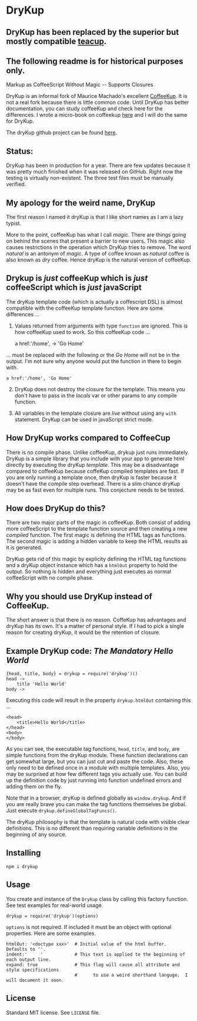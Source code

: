 # DryKup

DryKup has been replaced by the superior but mostly compatible [teacup](https://github.com/goodeggs/teacup).
---

The following readme  is for historical purposes only.
--
Markup as CoffeeScript Without Magic -- Supports Closures

DryKup is an informal fork of Maurice Machado's excellent [CoffeeKup](https://github.com/mauricemach/coffeekup).  It is not a real fork because there is little common code. Until DryKup has better documentation, you can study coffeeKup and check here for the differences.  I wrote a micro-book on coffeekup [here](https://github.com/mark-hahn/coffeekup-intro) and I will do the same for DryKup.

The dryKup github project can be found [here](https://github.com/mark-hahn/drykup).

## Status:

DryKup has been in production for a year.  There are few updates because it was pretty much finished when it was released on GitHub.  Right now the testing is virtually non-existent.  The three test files must be manually verified.

## My apology for the weird name, DryKup

The first reason I named it dryKup is that I like short names as I am a lazy typist.  

More to the point, coffeeKup has what I call *magic*. There are things going on behind the scenes that present a barrier to new users.  This magic also causes restrictions in the operation which DryKup tries to remove.  The word *natural* is an antonym of *magic*.  A type of coffee known as *natural* coffee is also known as *dry* coffee. Hence dryKup is the natural version of coffeeKup.

## Drykup is *just* coffeeKup which is *just* coffeeScript which is *just* javaScript

The dryKup template code (which is actually a coffescript DSL) is almost compatible with the coffeeKup template function. Here are some differences ...
 
1) Values returned from arguments with type `function` are ignored.  This is how coffeeKup used to work.  So this coffeeKup code ...

    a href:'/home', -> 'Go Home'
    
... must be replaced with the following or the *Go Home* will not be in the output. I'm not sure why anyone would put the function in there to begin with.

	a href:'/home', 'Go Home'
 
2) DryKup does not destroy the closure for the template.  This means you don't have to pass in the *locals* var or other params to any compile function.

3) All variables in the template closure are *live* without using any `with` statement. DryKup can be used in javaScript strict mode.

## How DryKup works compared to CoffeeCup

There is no compile phase.  Unlike coffeeKup, drykup just runs immediately.  DryKup is a simple library that you include with your app to generate html directly by executing the dryKup *template*.  This may be a disadvantage compared to coffeeKup because coffeKup compiled templates are fast.  If you are only running a template once, then dryKup is faster because it doesn't have the compile step overhead.  There is a slim chance dryKup may be as fast even for multiple runs.  This conjecture needs to be tested.



## How does DryKup do this?

There are two major parts of the magic in coffeeKup.  Both consist of adding more coffeeScript to the template function source and then creating a new *compiled* function. The first magic is defining the HTML tags as functions.  The second magic is adding a hidden variable to keep the HTML results as it is generated.

DryKup gets rid of this magic by explicity defining the HTML tag functions and a dryKup object instance which has a `htmlOut` property to hold the output.  So nothing is hidden and everything just executes as normal coffeeScript with no compile phase.

## Why you should use DryKup instead of CoffeeKup.

The short answer is that there is no reason.  CoffeKup has advantages and dryKup has its own. It's a matter of personal style.  If I had to pick a single reason for creating dryKup, it would be the retention of closure.

## Example DryKup code: *The Mandatory Hello World*

	{head, title, body} = drykup = require('drykup')()
	head ->                     
		title 'Hello World'
	body ->

Executing this code will result in the property `drykup.htmlOut` containing this ...

	<head>
		<title>Hello World</title>
	</head>
	<body>
	</body>

As you can see, the executable tag functions, `head`, `title`, and `body`, are simple functions from the dryKup module. These function declarations can get somewhat large, but you can just cut and paste the code.  Also, these only need to be defined once in a module with multiple templates.  Also, you may be surprised at how few different tags you actually use.  You can build up the definition code by just running into function undefined errors and adding them on the fly.

Note that in a browser, dryKup is defined globally as `window.drykup`. And if you are really 
brave you can make the tag functions themselves be global.  Just execute `drykup.defineGlobalTagFuncs()`.

The dryKup philosophy is that the template is natural code with visible clear definitions.  This is no different than requiring variable definitions in the beginning of any source.

## Installing

	npm i drykup

## Usage

You create and instance of the `Drykup` class by calling this factory function.  See test examples for real-world usage.
 
    drykup = require('drykup')(options)
    
`options` is not required.  If included it must be an object with optional properties.  Here are 
some examples.

    htmlOut: '<doctype xxx>'  # Initial value of the html buffer.  Defaults to ''.
    indent:'     '            # This text is applied to the beginning of each output line.
    expand: true              # This flag will cause all attribute and style specifications
                              #      to use a weird shorthand languge.  I will document it soon.

## License

Standard MIT license.  See `LICENSE` file.
